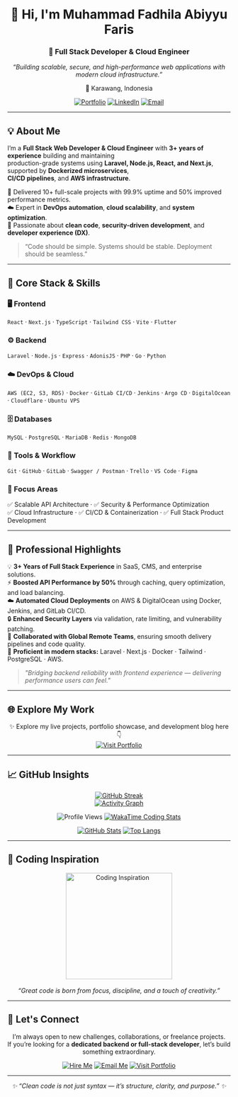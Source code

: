 <div align="center">

# 👋 Hi, I'm **Muhammad Fadhila Abiyyu Faris**
### 🚀 Full Stack Developer & Cloud Engineer
_“Building scalable, secure, and high-performance web applications with modern cloud infrastructure.”_

📍 Karawang, Indonesia  

[![Portfolio](https://img.shields.io/badge/🌐%20Visit%20My%20Portfolio-5865F2?style=for-the-badge&logo=vercel&logoColor=white)](https://www.fadhilaabiyyu.my.id)
[![LinkedIn](https://img.shields.io/badge/💼%20LinkedIn-5865F2?style=for-the-badge&logo=linkedin&logoColor=white)](https://linkedin.com/in/muhammad-fadhila)
[![Email](https://img.shields.io/badge/📧%20Email-5865F2?style=for-the-badge&logo=gmail&logoColor=white)](mailto:fadhilaabiyyu@gmail.com)

</div>

---

## 💡 About Me

I’m a **Full Stack Web Developer & Cloud Engineer** with **3+ years of experience** building and maintaining  
production-grade systems using **Laravel, Node.js, React, and Next.js**, supported by **Dockerized microservices**,  
**CI/CD pipelines**, and **AWS infrastructure**.

💼 Delivered 10+ full-scale projects with 99.9% uptime and 50% improved performance metrics.  
☁️ Expert in **DevOps automation**, **cloud scalability**, and **system optimization**.  
🧩 Passionate about **clean code**, **security-driven development**, and **developer experience (DX)**.

> “Code should be simple. Systems should be stable. Deployment should be seamless.”

---

## 🧠 Core Stack & Skills

### 🖥️ Frontend
`React` · `Next.js` · `TypeScript` · `Tailwind CSS` · `Vite` · `Flutter`

### ⚙️ Backend
`Laravel` · `Node.js` · `Express` · `AdonisJS` · `PHP` · `Go` · `Python`

### ☁️ DevOps & Cloud
`AWS (EC2, S3, RDS)` · `Docker` · `GitLab CI/CD` · `Jenkins` · `Argo CD` · `DigitalOcean` · `Cloudflare` · `Ubuntu VPS`

### 🗄️ Databases
`MySQL` · `PostgreSQL` · `MariaDB` · `Redis` · `MongoDB`

### 🧩 Tools & Workflow
`Git` · `GitHub` · `GitLab` · `Swagger / Postman` · `Trello` · `VS Code` · `Figma`

### 🎯 Focus Areas
✅ Scalable API Architecture · ✅ Security & Performance Optimization  
✅ Cloud Infrastructure · ✅ CI/CD & Containerization · ✅ Full Stack Product Development  

---

## 🌟 Professional Highlights

💡 **3+ Years of Full Stack Experience** in SaaS, CMS, and enterprise solutions.  
⚡ **Boosted API Performance by 50%** through caching, query optimization, and load balancing.  
☁️ **Automated Cloud Deployments** on AWS & DigitalOcean using Docker, Jenkins, and GitLab CI/CD.  
🔒 **Enhanced Security Layers** via validation, rate limiting, and vulnerability patching.  
🤝 **Collaborated with Global Remote Teams**, ensuring smooth delivery pipelines and code quality.  
🚀 **Proficient in modern stacks:** Laravel · Next.js · Docker · Tailwind · PostgreSQL · AWS.  

> _"Bridging backend reliability with frontend experience — delivering performance users can feel."_

---

## 🌐 Explore My Work

<div align="center">

✨ Explore my live projects, portfolio showcase, and development blog here 👇  
[![Visit Portfolio](https://img.shields.io/badge/🌐%20Visit%20My%20Portfolio-5865F2?style=for-the-badge&logo=vercel&logoColor=white)](https://www.fadhilaabiyyu.my.id)

</div>

---

## 📈 GitHub Insights

<div align="center">

[![GitHub Streak](https://github-readme-streak-stats.herokuapp.com/?user=Fadhila36&theme=tokyonight&hide_border=true)](https://github.com/Fadhila36)  
[![Activity Graph](https://github-readme-activity-graph.vercel.app/graph?username=Fadhila36&bg_color=0D1117&hide_border=true&line=5865F2&point=7aa2f7&area=true&area_color=5865F2&title_color=c0caf5&text_color=c0caf5)](https://github.com/Fadhila36)  

<img src="https://komarev.com/ghpvc/?username=Fadhila36&style=for-the-badge&color=5865F2" alt="Profile Views">

<a href="https://wakatime.com/@910bb2c9-b1ad-40f2-adfd-5cc50c097915">
  <img src="https://wakatime.com/badge/user/910bb2c9-b1ad-40f2-adfd-5cc50c097915.svg?style=for-the-badge&color=5865F2" alt="WakaTime Coding Stats">
</a>  

<br>

[![GitHub Stats](https://github-readme-stats.vercel.app/api?username=Fadhila36&show_icons=true&include_all_commits=true&count_private=true&theme=tokyonight&hide_border=true)](https://github.com/Fadhila36)
[![Top Langs](https://github-readme-stats.vercel.app/api/top-langs/?username=Fadhila36&layout=compact&theme=tokyonight&hide_border=true)](https://github.com/Fadhila36)

</div>

---

## 🎨 Coding Inspiration

<div align="center">
  <img width="240px" src="https://media1.tenor.com/m/DEc4yrCNCakAAAAC/anime.gif" alt="Coding Inspiration">
  <br><br>
  <i>“Great code is born from focus, discipline, and a touch of creativity.”</i>
</div>

---

## 🤝 Let's Connect

<div align="center">

I’m always open to new challenges, collaborations, or freelance projects.  
If you’re looking for a **dedicated backend or full-stack developer**, let’s build something extraordinary.  

[![Hire Me](https://img.shields.io/badge/💼%20Hire%20Me%20on%20LinkedIn-5865F2?style=for-the-badge&logo=linkedin&logoColor=white)](https://linkedin.com/in/muhammad-fadhila)
[![Email Me](https://img.shields.io/badge/📧%20Email%20Me-5865F2?style=for-the-badge&logo=gmail&logoColor=white)](mailto:fadhilaabiyyu@gmail.com)
[![Visit Portfolio](https://img.shields.io/badge/🌐%20Visit%20My%20Portfolio-5865F2?style=for-the-badge&logo=vercel&logoColor=white)](https://www.fadhilaabiyyu.my.id)

</div>

---

<p align="center">
  <i>✨ “Clean code is not just syntax — it’s structure, clarity, and purpose.” ✨</i>
</p>
